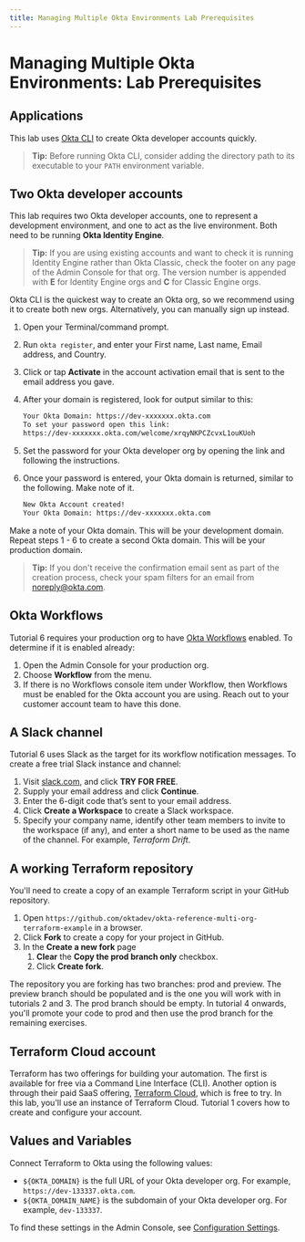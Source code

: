```yaml
---
title: Managing Multiple Okta Environments Lab Prerequisites
---
```


# Managing Multiple Okta Environments: Lab Prerequisites

## Applications

This lab uses [Okta CLI](https://cli.okta.com/) to create Okta developer accounts quickly.

> **Tip:** Before running Okta CLI, consider adding the directory path to its executable to your `PATH` environment variable.

## Two Okta developer accounts

This lab requires two Okta developer accounts, one to represent a development environment, and one to act as the live environment. Both need to be running **Okta Identity Engine**.

> **Tip:** If you are using existing accounts and want to check it is running Identity Engine rather than Okta Classic, check the footer on any page of the Admin Console for that org. The version number is appended with **E** for Identity Engine orgs and **C** for Classic Engine orgs.

Okta CLI is the quickest way to create an Okta org, so we recommend using it to create both new orgs. Alternatively, you can manually sign up instead.

1. Open your Terminal/command prompt.
2. Run `okta register`, and enter your First name, Last name, Email address, and Country.
3. Click or tap **Activate** in the account activation email that is sent to the email address you gave.
4. After your domain is registered, look for output similar to this:

   ```txt
   Your Okta Domain: https://dev-xxxxxxx.okta.com
   To set your password open this link:
   https://dev-xxxxxxx.okta.com/welcome/xrqyNKPCZcvxL1ouKUoh
   ```

5. Set the password for your Okta developer org by opening the link and following the instructions.
6. Once your password is entered, your Okta domain is returned, similar to the following. Make note of it.

   ```txt
   New Okta Account created!
   Your Okta Domain: https://dev-xxxxxxx.okta.com
   ```

Make a note of your Okta domain. This will be your development domain.
Repeat steps 1 - 6 to create a second Okta domain. This will be your production domain.

> **Tip:** If you don't receive the confirmation email sent as part of the creation process, check your spam filters for an email from noreply@okta.com.

## Okta Workflows

Tutorial 6 requires your production org to have [Okta Workflows](https://www.okta.com/platform/workflows/) enabled. To determine if it is enabled already:

1. Open the Admin Console for your production org.
2. Choose **Workflow** from the menu.
3. If there is no Workflows console item under Workflow, then Workflows must be enabled for the Okta account you are using. Reach out to your customer account team to have this done.

## A Slack channel

Tutorial 6 uses Slack as the target for its workflow notification messages. To create a free trial Slack instance and channel:

1. Visit [slack.com](https://slack.com), and click **TRY FOR FREE**.
2. Supply your email address and click **Continue**.
3. Enter the 6-digit code that’s sent to your email address.
4. Click **Create a Workspace** to create a Slack workspace.
5. Specify your company name, identify other team members to invite to the workspace (if any), and enter a short name to be used as the name of the channel. For example, _Terraform Drift_.

## A working Terraform repository

You'll need to create a copy of an example Terraform script in your GitHub repository.

1. Open `https://github.com/oktadev/okta-reference-multi-org-terraform-example` in a browser.
2. Click **Fork** to create a copy for your project in GitHub.
3. In the **Create a new fork** page
   1. **Clear** the **Copy the prod branch only** checkbox.
   1. Click **Create fork**.

The repository you are forking has two branches: prod and preview. The preview branch should be populated and is the one you will work with in tutorials 2 and 3. The prod branch should be empty. In tutorial 4 onwards, you'll promote your code to prod and then use the prod branch for the remaining exercises.

## Terraform Cloud account

Terraform has two offerings for building your automation. The first is available for free via a Command Line Interface (CLI). Another option is through their paid SaaS offering, [Terraform Cloud](https://cloud.hashicorp.com/products/terraform), which is free to try. In this lab, you'll use an instance of Terraform Cloud. Tutorial 1 covers how to create and configure your account.

## Values and Variables

Connect Terraform to Okta using the following values:

* `${OKTA_DOMAIN}` is the full URL of your Okta developer org.
   For example, `https://dev-133337.okta.com`.
* `${OKTA_DOMAIN_NAME}` is the subdomain of your Okta developer org.
   For example, `dev-133337`.

To find these settings in the Admin Console, see [Configuration Settings](/docs/guides/oie-embedded-common-download-setup-app/java/main/#configuration-settings).
